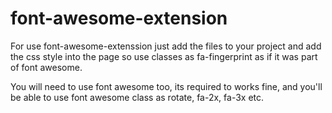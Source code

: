 # font-awesome-extension

For use font-awesome-extenssion just add the files to your project and add the css style into the page so use classes as fa-fingerprint as if it was part of font awesome.

You will need to use font awesome too, its required to works fine, and you'll be able to use font awesome class as rotate, fa-2x, fa-3x etc.

